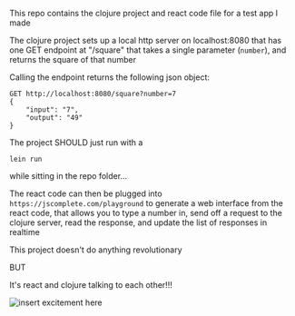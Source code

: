 This repo contains the clojure project and react code file for a test app I made

The clojure project sets up a local http server on localhost:8080 that has one GET endpoint at "/square" that takes a single parameter (`number`), and returns the square of that number

Calling the endpoint returns the following json object:

```
GET http://localhost:8080/square?number=7
{
	"input": "7",
	"output": "49"
}
```

The project SHOULD just run with a
```
lein run
```
while sitting in the repo folder...

The react code can then be plugged into `https://jscomplete.com/playground` to generate a web interface from the react code, that allows you to type a number in, send off a request to the clojure server, read the response, and update the list of responses in realtime


This project doesn't do anything revolutionary

BUT

It's react and clojure talking to each other!!!

![*insert excitement here*](https://media3.giphy.com/media/q4sdF9tchap6E/giphy.gif?cid=ecf05e47f63niug24zhkjzxu8wout3j14bh4ptnzbaq4zjh9&rid=giphy.gif)
